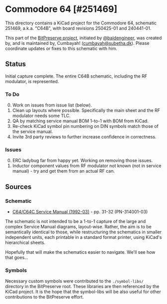 # Commodore 64 [#251469]

This directory contains a KiCad project for the Commodore 64, schematic 251469, a.k.a. "C64B", with board revisions 250425-01 and 240441-01.

This part of the [BitPreserve project](https://github.com/baldengineer/bit-preserve), initiated by [@baldengineer](https://github.com/baldengineer), was created by, and is maintained by, Cumbayah! (cumbayah@subetha.dk).
Please coordinate updates or fixes to this schematic with him.

## Status
Initial capture complete. The entire C64B schematic, including the RF modulator, is represented.

### To Do
 0) Work on issues from issue list (below).
 0) Clean up layouts where possible. Specifically the main sheet and the RF modulator needs some TLC.
 0) QA by matching service manual BOM 1-to-1 with BOM from KiCad.
 0) Re-check KiCad symbol pin numbering on DIN symbols match those of the service manual.
 0) Invite 3rd party reviews to further increase confidence in correctness.

### Issues
 0) ERC ladybug far from happy yet. Working on removing those issues.
 0) Inductor component values from RF modulator not known (not in service manual) - try and get them from an actual RF can.

## Sources

### Schematic

* [C64/C64C Service Manual (1992-03)](https://archive.org/details/C64-C64C_Service_Manual_1992-03_Commodore) - pp. 31-32 (PN-314001-03)

The schematic is not intended to be a 1-to-1 capture of the large and complex Service Manual diagrams, layout-wise.
Rather, the aim is to be semantically identical to those, while restructuring the schematics in smaller independent units,
each printable in a standard format printer, using KiCad's hierarchical sheets.

Hopefully that will make the schematics easier to navigate. We'll see how that goes...

### Symbols
Necessary custom symbols were contributed to the `./symbol-libs/` directory in the BitPreserve root. These libraries are then referenced by the KiCad project. It is the hope that the symbol-libs will be also useful for other contributions to the BitPreserve effort.
